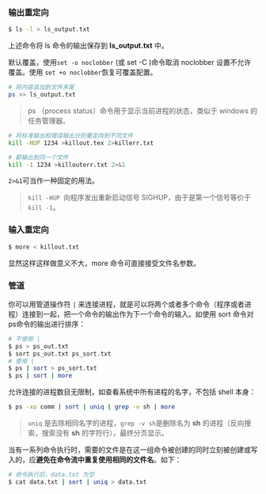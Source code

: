 ### 输出重定向

```bash
$ ls -l > ls_output.txt
```

上述命令将 ls 命令的输出保存到 **ls_output.txt** 中。

默认覆盖，使用`set -o noclobber` (或 set -C )命令取消 noclobber 设置不允许覆盖。使用 `set +o noclobber`恢复可覆盖配置。

```bash
# 将内容追加到文件末尾
ps >> ls_output.txt
```

> ps （process status）命令用于显示当前进程的状态，类似于 windows 的任务管理器。

```bash
# 将标准输出和错误输出分别重定向到不同文件
kill -HUP 1234 >killout.tex 2>killerr.txt

# 都输出到同一个文件
kill -1 1234 >killouterr.txt 2>&1
```

`2>&1`可当作一种固定的用法。

> `kill -HUP `向程序发出重新启动信号 SIGHUP，由于是第一个信号等价于 `kill -1`。

### 输入重定向

```bash
$ more < killout.txt
```

显然这样这样做意义不大，more 命令可直接接受文件名参数。

### 管道

你可以用管道操作符 `|` 来连接进程，就是可以将两个或者多个命令（程序或者进程）连接到一起，把一个命令的输出作为下一个命令的输入。如使用 sort 命令对 ps命令的输出进行排序：

```bash
# 不使用 | 
$ ps > ps_out.txt
$ sort ps_out.txt ps_sort.txt
# 使用 |
$ ps | sort > ps_sort.txt
$ ps | sort | more 
```

允许连接的进程数目无限制，如查看系统中所有进程的名字，不包括 shell 本身：

```bash
$ ps -xo comm | sort | uniq | grep -v sh | more
```

> `uniq` 是去除相同名字的进程，`grep -v sh`是删除名为 **sh** 的进程（反向搜索，搜索没有 **sh** 的字符行），最终分页显示。

当有一系列命令执行时，需要的文件是在这一组命令被创建的同时立刻被创建或写入的，应**避免在命令流中重复使用相同的文件名**。如下：

```bash
# 命令执行后，data.txt 为空
$ cat data.txt | sort | uniq > data.txt
```